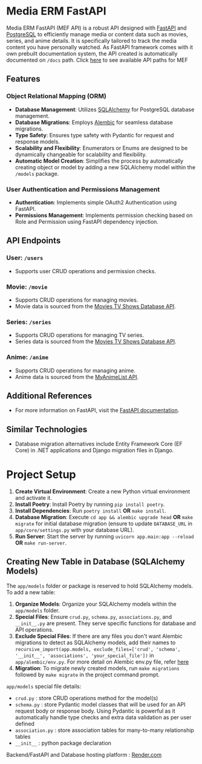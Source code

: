 # Media ERM FastAPI

Media ERM FastAPI (MEF API) is a robust API designed with [FastAPI](https://fastapi.tiangolo.com/) and [PostgreSQL](https://www.postgresql.org/) to efficiently manage media or content data such as movies, series, and anime details. It is specifically tailored to track the media content you have personally watched.
As FastAPI framework comes with it own prebuilt documentation system, the API created is automatically documented on `/docs` path. Click [here](https://mef-3dpm.onrender.com/docs) to see available API paths for MEF

## Features

### Object Relational Mapping (ORM)
- **Database Management**: Utilizes [SQLAlchemy](https://www.sqlalchemy.org/) for PostgreSQL database management.
- **Database Migrations**: Employs [Alembic](https://alembic.sqlalchemy.org/) for seamless database migrations.
- **Type Safety**: Ensures type safety with Pydantic for request and response models.
- **Scalability and Flexibility**: Enumerators or Enums are designed to be dynamically changeable for scalability and flexibility.
- **Automatic Model Creation**: Simplifies the process by automatically creating object or model by adding a new SQLAlchemy model within the `/models` package.

### User Authentication and Permissions Management
- **Authentication**: Implements simple OAuth2 Authentication using FastAPI.
- **Permissions Management**: Implements permission checking based on Role and Permission using FastAPI dependency injection.

## API Endpoints

### User: `/users`
- Supports user CRUD operations and permission checks.

### Movie: `/movie`
- Supports CRUD operations for managing movies.
- Movie data is sourced from the [Movies TV Shows Database API](https://rapidapi.com/amrelrafie/api/movies-tv-shows-database).

### Series: `/series`
- Supports CRUD operations for managing TV series.
- Series data is sourced from the [Movies TV Shows Database API](https://rapidapi.com/amrelrafie/api/movies-tv-shows-database).

### Anime: `/anime`
- Supports CRUD operations for managing anime.
- Anime data is sourced from the [MyAnimeList API](https://rapidapi.com/felixeschmittfes/api/myanimelist).

## Additional References
- For more information on FastAPI, visit the [FastAPI documentation](https://fastapi.tiangolo.com/).

## Similar Technologies
- Database migration alternatives include Entity Framework Core (EF Core) in .NET applications and Django migration files in Django.

# Project Setup

1. **Create Virtual Environment**: Create a new Python virtual environment and activate it.
2. **Install Poetry**: Install Poetry by running `pip install poetry`.
3. **Install Dependencies**: Run `poetry install` **OR** `make install`.
4. **Database Migration**: Execute `cd app && alembic upgrade head` **OR** `make migrate` for initial database migration (ensure to update `DATABASE_URL` in `app/core/settings.py` with your database URL).
5. **Run Server**: Start the server by running `uvicorn app.main:app --reload` **OR** `make run-server`.

## Creating New Table in Database (SQLAlchemy Models)

The `app/models` folder or package is reserved to hold SQLAlchemy models. To add a new table:

1. **Organize Models**: Organize your SQLAlchemy models within the `app/models` folder.
2. **Special Files**: Ensure `crud.py`, `schema.py`, `associations.py`, and `__init__.py` are present. They serve specific functions for database and API operations.
3. **Exclude Special Files**: If there are any files you don't want Alembic migrations to detect as SQLAlchemy models, add their names to `recursive_import(app.models, exclude_files=['crud', 'schema', '__init__', 'associations', 'your_special_file'])` in `app/alembic/env.py`. For more detail on Alembic env.py file, refer [here](https://alembic.sqlalchemy.org/en/latest/autogenerate.html)
4. **Migration**: To migrate newly created models, run `make migrations` followed by `make migrate` in the project command prompt.

`app/models` special file details:
- `crud.py` : store CRUD operations method for the model(s)
- `schema.py` : store Pydantic model classes that will be used for an API request body or response body. Using Pydantic is powerful as it automatically handle type checks and extra data validation as per user defined
- `association.py` : store association tables for many-to-many relationship tables
- `__init__` : python package declaration


Backend/FastAPI and Database hosting platform : [Render.com](https://render.com/)
